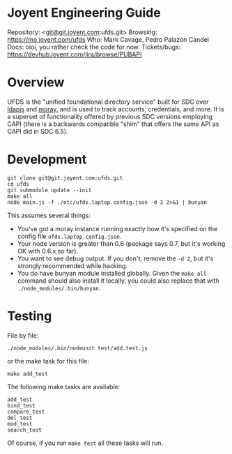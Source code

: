# Joyent Engineering Guide

Repository: <git@git.joyent.com:ufds.git>
Browsing: <https://mo.joyent.com/ufds>
Who: Mark Cavage, Pedro Palazón Candel
Docs: oioi, you rather check the code for now.
Tickets/bugs: <https://devhub.joyent.com/jira/browse/PUBAPI>

# Overview

UFDS is the "unified foundational directory service" built for SDC over
[ldapjs](http://ldapjs.org) and [moray](https://mo.joyent.com/docs/moray/master/),
and is used to track accounts, credentials, and more. It is a superset of
functionality offered by previous SDC versions employing CAPI (there is a
backwards compatible "shim" that offers the same API as CAPI did in SDC 6.5).

# Development

    git clone git@git.joyent.com:ufds.git
    cd ufds
    git submodule update --init
    make all
    node main.js -f ./etc/ufds.laptop.config.json -d 2 2>&1 | bunyan

This assumes several things:

- You've got a moray instance running exactly how it's specified on the
  config file `ufds.laptop.config.json`.
- Your node version is greater than 0.6 (package says 0.7, but it's working OK
  with 0.6.x so far).
- You want to see debug output. If you don't, remove the `-d 2`, but it's
  strongly recommended while hacking.
- You do have bunyan module installed globally. Given the `make all` command
  should also install it locally, you could also replace that with
  `./node_modules/.bin/bunyan`.

# Testing

File by file:

    ./node_modules/.bin/nodeunit test/add.test.js

or the make task for this file:

    make add_test

The following make tasks are available:

    add_test
    bind_test
    compare_test
    del_test
    mod_test
    search_test

Of course, if you run `make test` all these tasks will run.
